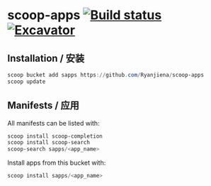 # scoop-apps [![Build status](https://ci.appveyor.com/api/projects/status/a2rk8k3j8xm0neev/branch/master?svg=true)](https://ci.appveyor.com/project/JaimeZeng/scoop-apps/branch/master) [![Excavator](https://github.com/Ryanjiena/scoop-apps/actions/workflows/excavator.yml/badge.svg)](https://github.com/Ryanjiena/scoop-apps/actions/workflows/excavator.yml)

## Installation / 安装

```powershell
scoop bucket add sapps https://github.com/Ryanjiena/scoop-apps
scoop update
```

## Manifests / 应用

All manifests can be listed with:

```powershell
scoop install scoop-completion
scoop install scoop-search
scoop-search sapps/<app_name>
```

Install apps from this bucket with:

```powershell
scoop install sapps/<app_name>
```
